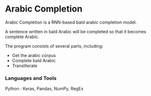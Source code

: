 # Arabic Completion

Arabic Completion is a RNN-based bald arabic completion model.

A sentence written in bald Arabic will be completed so that it becomes complete Arabic.

The program consists of several parts, including:
- Get the arabic corpus
- Complete bald Arabic
- Transliterate

### Languages and Tools

Python : Keras, Pandas, NumPy, RegEx
